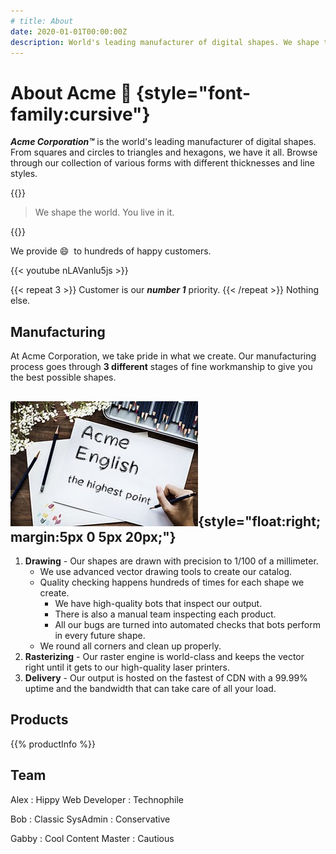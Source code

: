 ```yaml
---
# title: About
date: 2020-01-01T00:00:00Z
description: World's leading manufacturer of digital shapes. We shape the world. You live in it.
---
```


# About Acme &#x1F4AC; {style="font-family:cursive"}

**_Acme Corporation&trade;_** is the world's leading manufacturer of digital shapes. From squares and circles to triangles and hexagons, we have it all. Browse through our collection of various forms with different thicknesses and line styles.

{{<divider>}}

> We shape the world. You live in it.

{{<divider>}}

We provide :smile: &nbsp;to hundreds of happy customers.

{{< youtube nLAVanlu5js >}}

{{< repeat 3 >}}
Customer is our **_number 1_** priority.
{{< /repeat >}}
Nothing else.

## Manufacturing

At Acme Corporation, we take pride in what we create. Our manufacturing process goes through **3 different** stages of fine workmanship to give you the best possible shapes.

<!-- unsafe -->
<!-- <img src="draw.jpg" style="float:right; margin:5px 0 0 20px;" width=300 height=200 alt="Drawing" title="Drawing"> -->

<!-- safe but style is applied to h2 container instead of img -->
## ![drawing](draw.jpg){style="float:right; margin:5px 0 5px 20px;"}

1. **Drawing** - Our shapes are drawn with precision to 1/100 of a millimeter.
   * We use advanced vector drawing tools to create our catalog.
   * Quality checking happens hundreds of times for each shape we create.
     * We have high-quality bots that inspect our output.
     * There is also a manual team inspecting each product.
     * All our bugs are turned into automated checks that bots perform in every future shape.
   * We round all corners and clean up properly.
2. **Rasterizing** - Our raster engine is world-class and keeps the vector right until it gets to our high-quality laser printers.
3. **Delivery** - Our output is hosted on the fastest of CDN with a 99.99% uptime and the bandwidth that can take care of all your load.

## Products

{{% productInfo %}}

## Team

Alex
: Hippy Web Developer
: Technophile

Bob
: Classic SysAdmin
: Conservative

Gabby
: Cool Content Master
: Cautious

